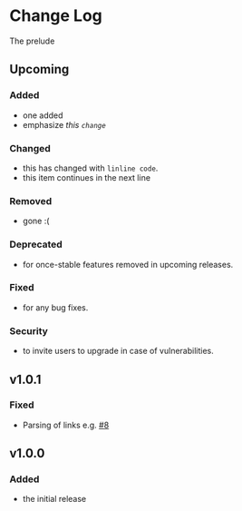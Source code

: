 # Change Log
The prelude

## Upcoming
### Added
- one added
- emphasize *this `change`*

### Changed
- this has changed with `linline code`.
- this item continues
  in the next line

### Removed
- gone :(

### Deprecated
- for once-stable features removed in upcoming releases.

### Fixed
- for any bug fixes.

### Security
- to invite users to upgrade in case of vulnerabilities.

## v1.0.1
### Fixed
- Parsing of links e.g. [#8](https://github.com/contentful-labs/keepachangelog/pull/8)

## v1.0.0
### Added
- the initial release
